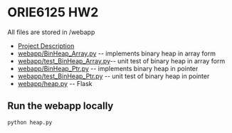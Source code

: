 ORIE6125 HW2
============

All files are stored in /webapp

* [Project Description](webapp/templates/project.html)
* [webapp/BinHeap\_Array.py](webapp/BinHeap_Array.py) -- implements binary heap in array form
* [webapp/test\_BinHeap\_Array.py](webapp/BinHeap_Array.py)-- unit test of binary heap in array form
* [webapp/BinHeap\_Ptr.py](webapp/BinHeap_Ptr.py)  -- implements binary heap in pointer
* [webapp/test\_BinHeap\_Ptr.py](webapp/test_BinHeap_Ptr.py) -- unit test of binary heap in pointer
* [webapp/heap.py](webapp/heap.py) -- Flask


Run the webapp locally
----------------------

```
python heap.py
```





